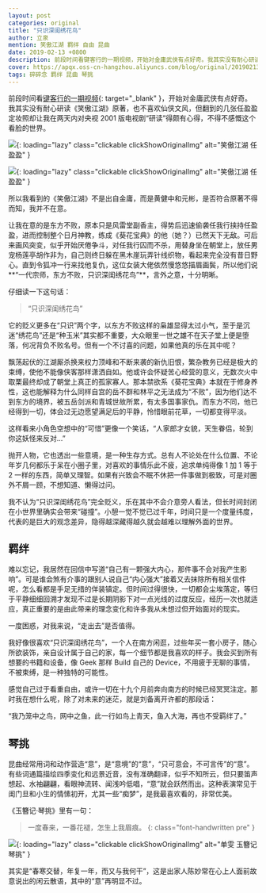 ```yaml
---
layout: post
categories: original
title: "只识深闺绣花鸟"
author: 立泉
mention: 笑傲江湖 羁绊 自由 昆曲
date: 2019-02-13 +0800
description: 前段时间看键客行的一期视频，开始对金庸武侠有点好奇。我其实没有耐心研读《笑傲江湖》原著，也不喜欢仙侠文风，但翻到的几张任盈盈定妆照却让我在两天内对央视 2001 版电视剧“研读”得颇有心得，不得不感慨这个看脸的世界。
cover: https://apqx.oss-cn-hangzhou.aliyuncs.com/blog/original/20190213/xvqing_02.jpg
tags: 碎碎念 羁绊 昆曲 琴挑
---
```


前段时间看[键客行的一期视频](https://www.bilibili.com/video/av14253687/){: target="_blank" }，开始对金庸武侠有点好奇。我其实没有耐心研读《笑傲江湖》原著，也不喜欢仙侠文风，但翻到的几张任盈盈定妆照却让我在两天内对央视 2001 版电视剧“研读”得颇有心得，不得不感慨这个看脸的世界。

![](https://apqx.oss-cn-hangzhou.aliyuncs.com/blog/original/20190213/xvqing_01.jpg){: loading="lazy" class="clickable clickShowOriginalImg" alt="笑傲江湖 任盈盈" }

![](https://apqx.oss-cn-hangzhou.aliyuncs.com/blog/original/20190213/xvqing_02.jpg){: loading="lazy" class="clickable clickShowOriginalImg" alt="笑傲江湖 任盈盈" }

所以我看到的《笑傲江湖》不是出自金庸，而是黄健中和元彬，是否符合原著不得而知，我并不在意。

让我在意的是东方不败，原本只是风雷堂副香主，得势后迅速偷袭任我行挟持任盈盈，进而控制整个日月神教，练成《葵花宝典》的他（她？）已然天下无敌。可后来画风突变，似乎开始厌倦争斗，对任我行囚而不杀，用替身坐在朝堂上，放任男宠杨莲亭胡作非为，自己则终日躲在黑木崖玩弄针线织物，看起来完全没有昔日野心。直到令狐冲一行来找他复仇，这位女装大佬依然慢悠悠描眉画鬓，所以他们说**“一代宗师，东方不败，只识深闺绣花鸟”**，言外之意，十分明晰。

仔细读一下这句话：

> “只识深闺绣花鸟”

它的贬义更多在“只识”两个字，以东方不败这样的枭雄显得太过小气，至于是沉迷“绣花鸟”还是“种玉米”其实都不重要，大众眼里一世之雄不在天子堂上便是堕落，何况背负不败名号。但有一个不讨喜的问题，如果他真的乐在其中呢？

飘荡起伏的江湖厮杀换来权力顶峰和不断来袭的新仇旧恨，繁杂教务已经是极大的束缚，使他不能像侠客那样潇洒自如。他或许会怀疑苦心经营的意义，无数次火中取栗最终却成了朝堂上真正的孤家寡人。那本禁欲系《葵花宝典》本就在于修身养性，这也能解释为什么同样自宫的岳不群和林平之无法成为“不败”，因为他们达不到东方的境界，被五岳剑派和青城世故所累，有太多国事家仇。而东方不同，他已经得到一切，体会过无边愿望满足后的平静，怜惜眼前花草，一切都变得平淡。

这样看来小角色空想中的“可惜”更像一个笑话，“人家郎才女貌，天生眷侣，轮到你这妖怪来反对...”

抛开人物，它也透出一些意境，是一种生存方式。总有人不论处在什么位置、不论年岁几何都乐于呆在小圈子里，对喜欢的事情乐此不疲，追求单纯得像 1 加 1 等于 2 一样的东西，简单又理智。如果有兴致会不眠不休把一件事做到极致，可是对圈外不屑一顾，不想知道、懒得过问。

我不认为“只识深闺绣花鸟”完全贬义，乐在其中不会介意旁人看法，但长时间封闭在小世界里确实会带来“碰撞”。小憩一觉不觉已过千年，时间只是一个度量纬度，代表的是巨大的观念差异，隐得越深藏得越久就会越难以理解外面的世界。

## 羁绊

难以忘记，我居然在回信中写道“自己有一颗强大内心，那件事不会对我产生影响”。可是谁会煞有介事的跟别人说自己“内心强大”接着又去抹除所有相关信件呢，怎么看都是手足无措的佯装镇定。但时间过得很快，一切都会尘埃落定，等归于平静细细回溯才发现不过是长期阴影下对一点光线的过度反应，经历一次也就适应，真正重要的是由此带来的理念变化和许多我从未想过但开始面对的现实。

一度困惑，对我来说，“走出去”是否值得。

我好像很喜欢“只识深闺绣花鸟”，一个人在南方闲逛，过些年买一套小房子，随心所欲装饰，亲自设计属于自己的家，每一个细节都是我喜欢的样子。我会买到所有想要的书籍和设备，像 Geek 那样 Build 自己的 Device，不用疲于无聊的事情，不被束缚，是一种独特的可能性。

感觉自己过于看重自由，或许一切在十九个月前奔向南方的时候已经冥冥注定。那时我在想什么呢，除了对未来的迷茫，就是刘备离开许都的那段话：

“我乃笼中之鸟，网中之鱼，此一行如鸟上青天，鱼入大海，再也不受羁绊了。”

## 琴挑

昆曲经常用词和动作营造“意”，是“意境”的“意”，“只可意会，不可言传”的“意”。有些词通篇描绘四季变化和远景近音，没有准确翻译，似乎不知所云，但只要笛声想起、水袖翩翩，看眼神流转、闻浅吟低唱，“意”就会跃然而出。这种表演常见于闺门旦和小生的情愫初开，尤其一些“痴梦”，是我最喜欢看的，非常优美。

《玉簪记·琴挑》里有一句：

> 一度春来，一番花褪，怎生上我眉痕。
{: class="font-handwritten pre" }

![](https://apqx.oss-cn-hangzhou.aliyuncs.com/blog/original/20190213/shanwen_yuzanji_2018_thumb.jpg){: loading="lazy" class="clickable clickShowOriginalImg" alt="单雯 玉簪记 琴挑" }

其实是“春寒交替，年复一年，而又与我何干”，这是出家人陈妙常在心上人面前故意说出的闲云散语，其中的“意”再明显不过。